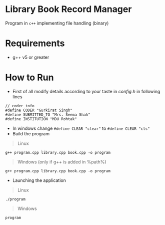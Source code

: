 # Library Book Record Manager
Program in `c++` implementing file handling (binary)

# Requirements
+ g++ v5 or greater

# How to Run
+ First of all modify details according to your taste in _config.h_ in following lines
```
// coder info
#define CODER "Gurkirat Singh"
#define SUBMITTED_TO "Mrs. Seema Shah"
#define INSTITUTION "MDU Rohtak"
```
+ In windows change `#define CLEAR "clear"` to `#define CLEAR "cls"`
+ Build the program
> Linux

```
g++ program.cpp library.cpp book.cpp -o program
```

> Windows  (only if g++ is added in %path%)

```
g++ program.cpp library.cpp book.cpp -o program
```

+ Launching the application
> Linux

```
./program
```

> Windows

```
program
```
